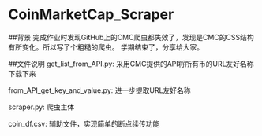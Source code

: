 # CoinMarketCap_Scraper
##背景
完成作业时发现GitHub上的CMC爬虫都失效了，发现是CMC的CSS结构有所变化。所以写了个粗糙的爬虫。
学期结束了，分享给大家。

##文件说明
get_list_from_API.py: 采用CMC提供的API将所有币的URL友好名称下载下来

from_API_get_key_and_value.py: 进一步提取URL友好名称

scraper.py: 爬虫主体

coin_df.csv: 辅助文件，实现简单的断点续传功能


